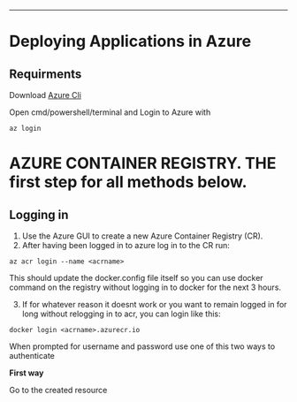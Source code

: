 ***
# Deploying Applications in Azure

## Requirments
Download [Azure Cli](https://learn.microsoft.com/en-us/cli/azure/install-azure-cli)

Open cmd/powershell/terminal and Login to Azure with
```
az login
```

# AZURE CONTAINER REGISTRY. THE first step for all methods below.
## Logging in
 1. Use the Azure GUI to create a new Azure Container Registry (CR).
 2. After having been logged in to azure log in to the CR run:
 ``` 
 az acr login --name <acrname>
 ```
 This should update the docker.config file itself so you can use docker command on the registry without logging in to docker for the next 3 hours.

 3. If for whatever reason it doesnt work or you want to remain logged in for long without relogging in to acr, you can login like this:

 ```
 docker login <acrname>.azurecr.io
 ```
 When prompted for username and password use one of this two ways to authenticate

**First way**

  Go to the created resource
  > Settings >
  > Access Keys >
  > Check Admin user box  ✓ 

  User username and password provided there
  
**Second way**
 ``` 
 az acr login --name <acrname> --expose-token
 ```
 Use username: 00000000-0000-0000-0000-000000000000
 
 Password: <accessToken returned created from --expose-token>

## Naming the Images
The images must be properly tagged in order to be recognized by the push commands. 
* For single image do
```
docker tag <your_image> <acrname>.azurecr.io/<your_image>
```
* For a docker compose file change the image property of each container to
```
- image <acrname>.azurecr.io/<your_image>
```
**__FOLLOW THE NAMING CONVENTION, lowercase alphanumerics and hyphen(-) ... DO NOT USE "_" in the container name or it might not run later. IMAGE name is not relevant, only the service name__**

## Push Single Docker Image
```
docker push <acrname>-azurecr.io/<your_image>
```
## Push by Docker Compose
Go to the correct directory where the docker-compose.yaml file is and
```
docker-compose push
```

# The Super Easy way but limited in size of docker compose file
Through the Azure CLI create a Web App under App-Services. Choose Docker-Container for "Veröfentlichen" and under the Docker Tab select Docker Compose, Azure Container Registry and upload the docker-compose.yaml file. If you want to use the cli see [here](https://learn.microsoft.com/en-us/azure/app-service/quickstart-multi-container). Keep in mind that there is a **limit** on the size of the docker-compose file of 4000 characters when converted to Base64. (Aprox 1000 normal characters)

# Container instances.
# Through Docker compose built in deployment
Create a new docker aci context
Switch to the context
Do the "docker-compose up" command
Limitations:
Port mapping is not supported, meaning the ports must be identical
Services on the docker compose file must follow the convention above.
# Through az craete with yaml file that replaces the docker compose yaml
Create a yaml deployment file
https://learn.microsoft.com/de-de/azure/container-instances/container-instances-reference-yaml
Check the resourse limitations

